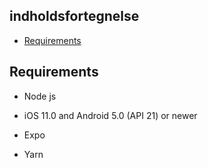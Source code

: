 ## indholdsfortegnelse

- [Requirements](#-requirements)


## Requirements

- Node js

- iOS 11.0 and Android 5.0 (API 21) or newer

- Expo

- Yarn

